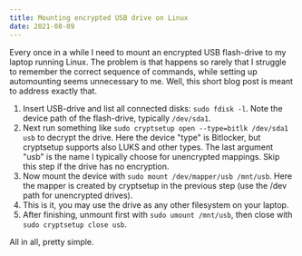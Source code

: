 ```yaml
---
title: Mounting encrypted USB drive on Linux
date: 2021-08-09
---
```


Every once in a while I need to mount an encrypted USB flash-drive to my laptop running Linux.
The problem is that happens so rarely that I struggle to remember the correct sequence of commands, while setting up automounting seems unnecessary to me.
Well, this short blog post is meant to address exactly that.

1. Insert USB-drive and list all connected disks: `sudo fdisk -l`.
   Note the device path of the flash-drive, typically `/dev/sda1`.
2. Next run something like `sudo cryptsetup open --type=bitlk /dev/sda1 usb` to decrypt the drive.
   Here the device "type" is Bitlocker, but cryptsetup supports also LUKS and other types.
   The last argument "usb" is the name I typically choose for unencrypted mappings.
   Skip this step if the drive has no encryption.
3. Now mount the device with `sudo mount /dev/mapper/usb /mnt/usb`.
   Here the mapper is created by cryptsetup in the previous step (use the /dev path for unencrypted drives).
4. This is it, you may use the drive as any other filesystem on your laptop.
5. After finishing, unmount first with `sudo umount /mnt/usb`, then close with `sudo cryptsetup close usb`.

All in all, pretty simple.
